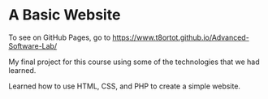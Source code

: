 # A Basic Website

To see on GitHub Pages, go to https://www.t8ortot.github.io/Advanced-Software-Lab/

My final project for this course using some of the technologies that we had learned.

Learned how to use HTML, CSS, and PHP to create a simple website.
